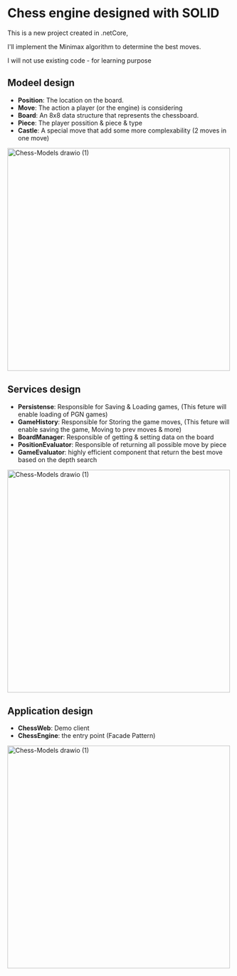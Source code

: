 # Chess engine designed with SOLID
This is a new project created in .netCore, 

I'll implement the Minimax algorithm to determine the best moves. 

I will not use existing code - for learning purpose

## Modeel design 
- **Position**: The location on the board.
- **Move**: The action a player (or the engine) is considering
- **Board**: An 8x8 data structure that represents the chessboard.
- **Piece**: The player possition & piece & type
- **Castle**: A special move that add some more complexability (2 moves in one move)

<img width="500" alt="Chess-Models drawio (1)" src="https://github.com/user-attachments/assets/8a469c1d-837c-4deb-b516-23ffdf1d7871">




## Services design 
- **Persistense**: Responsible for Saving & Loading games, (This feture will enable loading of PGN games)
- **GameHistory**: Responsible for Storing the game moves, (This feture will enable saving the game, Moving to prev moves & more) 
- **BoardManager**: Responsible of getting & setting data on the board
- **PositionEvaluator**: Responsible of returning all possible move by piece
- **GameEvaluator**: highly efficient component that return the best move based on the depth search


<img width="500" alt="Chess-Models drawio (1)" src="https://github.com/user-attachments/assets/d94255b9-f369-4497-8128-a09067473602">

## Application design 
- **ChessWeb**: Demo client
- **ChessEngine**: the entry point (Facade Pattern)

<img width="500" alt="Chess-Models drawio (1)" src="https://github.com/user-attachments/assets/17d2e13e-aff6-498d-911b-31a612b141e3">


